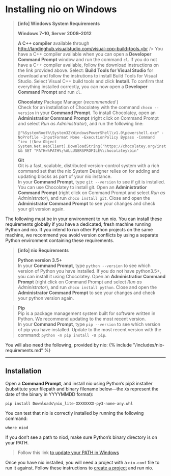 # Installing nio on <span class="allow-caps">Windows</span>

> **[info] <span class="allow-caps">Windows</span> System Requirements**
>
> **Windows 7–10, Server 2008–2012**
>
> **A C++ compiler** available through http://landinghub.visualstudio.com/visual-cpp-build-tools.<br />
>   You have a C++ compiler available when you can open a **Developer Command Prompt** window and run the command `cl`.
>   If you do not have a C++ compiler available, follow the download instructions on the link provided above. Select: **Build Tools for Visual Studio** for download and follow the instrutions to install Build Tools for Visual Studio. 
>   Select Visual C++ build tools and click **Install**.
>   To confirm that everything installed correctly, you can now open a **Developer Command Prompt** and run `cl`.
>
> **Chocolatey** Package Manager (_recommended_ )<br />
> Check for an installation of Chocolatey with the command `choco --version` in your **Command Prompt**.
> To install Chocolatey, open an **Administratior Command Prompt** (right click on Command Prompt and select _Run as Administrator_), and run the following line:
>```
>@"%SystemRoot%\System32\WindowsPowerShell\v1.0\powershell.exe" -NoProfile -InputFormat None -ExecutionPolicy Bypass -Command "iex ((New-Object System.Net.WebClient).DownloadString('https://chocolatey.org/install.ps1'))" && SET "PATH=%PATH%;%ALLUSERSPROFILE%\chocolatey\bin"
>```  
>
> **Git**<br />
>    Git is a fast, scalable, distributed version-control system with a rich command set that the nio System Designer relies on for adding and updating blocks as part of your nio instance.<br />
>    In your **Command Prompt**, type `git --version` to see if git is installed.
>    You can use Chocolatey to install git. Open an **Administratior Command Prompt** (right click on Command Prompt and select _Run as Administrator_), and run `choco install git`. Close and open the **Administrator Command Prompt** to see your changes and check your git version again.
>

The following must be in your environment to run nio. You can install these requirements globally if you have a dedicated, fresh machine running Python and nio. If you intend to run other Python projects on the same machine, we recommend you avoid version conflicts by using a separate Python environment containing these requirements.

> **[info] nio Requirements**
>
> **Python version 3.5+**<br />
>    In your **Command Prompt**, type `python --version` to see which version of Python you have installed.
>    If you do not have python3.5+, you can install it using Chocolatey. Open an **Administratior Command Prompt** (right click on Command Prompt and select _Run as Administrator_), and run `choco install python`. Close and open the **Administrator Command Prompt** to see your changes and check your python version again.

> **Pip**<br />
>    Pip is a package management system built for software written in Python. We recommend updating to the most recent version.<br />
>    In your **Command Prompt**, type `pip --version` to see which version of pip you have installed.
>    Update to the most recent version with the command: `python -m pip install -U pip`.


You will also need the following, provided by nio:
{% include "/includes/nio-requirements.md" %}

---
## Installation

Open a **Command Prompt**, and install nio using Python’s pip3 installer (substitute your filepath and binary filename below—the `X`s represent the date of the binary in YYYYMMDD format):
```
pip install Downloads\nio_lite-XXXXXXXX-py3-none-any.whl
```
You can test that nio is correctly installed by running the following command:
```
where niod
```
If you don’t see a path to niod, make sure Python’s binary directory is on your PATH.

> Follow this link [to update your PATH in Windows](https://msdn.microsoft.com/en-us/library/aa922003.aspx)

Once you have nio installed, you will need a project with a `nio.conf` file to run it against. Follow these instructions to [create a project](/running-nio/locally.md) and run nio.
